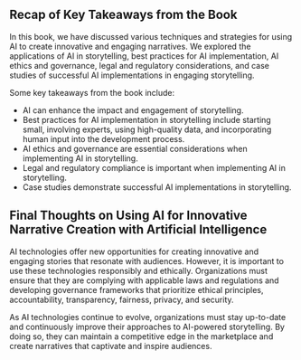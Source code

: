 
Recap of Key Takeaways from the Book
------------------------------------

In this book, we have discussed various techniques and strategies for using AI to create innovative and engaging narratives. We explored the applications of AI in storytelling, best practices for AI implementation, AI ethics and governance, legal and regulatory considerations, and case studies of successful AI implementations in engaging storytelling.

Some key takeaways from the book include:

* AI can enhance the impact and engagement of storytelling.
* Best practices for AI implementation in storytelling include starting small, involving experts, using high-quality data, and incorporating human input into the development process.
* AI ethics and governance are essential considerations when implementing AI in storytelling.
* Legal and regulatory compliance is important when implementing AI in storytelling.
* Case studies demonstrate successful AI implementations in storytelling.

Final Thoughts on Using AI for Innovative Narrative Creation with Artificial Intelligence
-----------------------------------------------------------------------------------------

AI technologies offer new opportunities for creating innovative and engaging stories that resonate with audiences. However, it is important to use these technologies responsibly and ethically. Organizations must ensure that they are complying with applicable laws and regulations and developing governance frameworks that prioritize ethical principles, accountability, transparency, fairness, privacy, and security.

As AI technologies continue to evolve, organizations must stay up-to-date and continuously improve their approaches to AI-powered storytelling. By doing so, they can maintain a competitive edge in the marketplace and create narratives that captivate and inspire audiences.